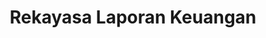 ---
title: Rekayasa Laporan Keuangan
linkurl: https://kutt.it/e4x7HJ
fitur : lainlain
createdTime : 25/01/2020
modifiedTime : 25/01/2020
topik: Tax Planning & Fraud
color: ffd33d
img: fraud.png
---